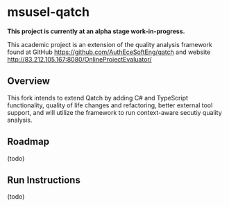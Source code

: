 # msusel-qatch

**This project is currently at an alpha stage work-in-progress.**

This academic project is an extension of the quality analysis framework found at GitHub https://github.com/AuthEceSoftEng/qatch and website http://83.212.105.167:8080/OnlineProjectEvaluator/

## Overview
This fork intends to extend Qatch by adding C# and TypeScript functionality, quality of life changes and refactoring, better external tool support, and will utilize the framework to run context-aware secutiy quality analysis. 

## Roadmap
(todo)

## Run Instructions
(todo)
